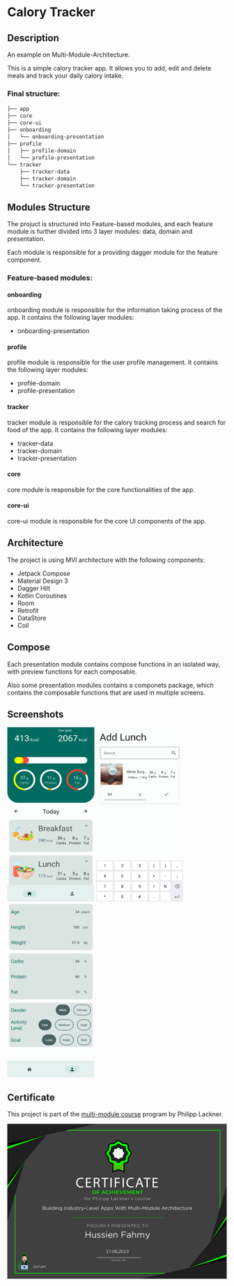 # Calory Tracker

## Description

An example on Multi-Module-Architecture.

This is a simple calory tracker app. It allows you to add, edit and delete meals and track your
daily calory intake.

### Final structure:

```
├── app
├── core
├── core-ui
├── onboarding
│   └── onboarding-presentation
├── profile
│   ├── profile-domain
│   └── profile-presentation
└── tracker
    ├── tracker-data
    ├── tracker-domain
    └── tracker-presentation
```

## Modules Structure

The projuct is structured into Feature-based modules, and each feature module is further divided
into 3 layer modules: data, domain and presentation.

Each module is responsible for a providing dagger module for the feature component.

### Feature-based modules:

#### onboarding

onboarding module is responsible for the information taking process of the app. It contains the
following layer modules:

- onboarding-presentation

#### profile

profile module is responsible for the user profile management. It contains the following layer
modules:

- profile-domain
- profile-presentation

#### tracker

tracker module is responsible for the calory tracking process and search for food of the app. It
contains the following layer modules:

- tracker-data
- tracker-domain
- tracker-presentation

#### core

core module is responsible for the core functionalities of the app.

#### core-ui

core-ui module is responsible for the core UI components of the app.

## Architecture

The project is using MVI architecture with the following components:

- Jetpack Compose
- Material Design 3
- Dagger Hilt
- Kotlin Coroutines
- Room
- Retrofit
- DataStore
- Coil

## Compose

Each presentation module contains compose functions in an isolated way, with preview functions for
each composable.

Also some presentation modules contains a componets package, which contains the composable functions
that are used in multiple screens.

## Screenshots

<img src="screenshots/screenshot_1.jpg" width="200" height="400" /> <img src="screenshots/screenshot_2.jpg" width="200" height="400" /> <img src="screenshots/screenshot_3.jpg" width="200" height="400" /> 

## Certificate

This project is part of the [multi-module course](https://pl-coding.com/multi-module-course) program
by Philipp Lackner.

<img src="screenshots/certificate.png" />